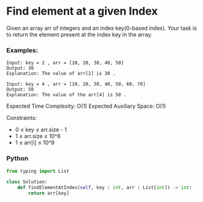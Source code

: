 # Find element at a given Index

Given an array arr of integers and an index key(0-based index). Your task is to return the element present at the index key in the array.

### Examples:
```
Input: key = 2 , arr = [10, 20, 30, 40, 50]
Output: 30
Explanation: The value of arr[2] is 30 .
```
```
Input: key = 4 , arr = [10, 20, 30, 40, 50, 60, 70]
Output: 50
Explanation: The value of the arr[4] is 50 .
```

Expected Time Complexity: O(1)
Expected Auxiliary Space: O(1)

Constraints:
 - 0 ≤ key ≤ arr.size - 1
 - 1 ≤ arr.size ≤ 10^6
 - 1 ≤ arr[i] ≤ 10^9

### Python
```py
from typing import List

class Solution:
    def findElementAtIndex(self, key : int, arr : List[int]) -> int:
        return arr[key]
```
